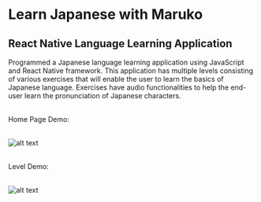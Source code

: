 # Learn Japanese with Maruko
## React Native Language Learning Application


Programmed a Japanese language learning application using JavaScript and React Native framework. This application has multiple levels consisting of various exercises that will enable the user to learn the basics of Japanese language. Exercises have audio functionalities to help the end-user learn the pronunciation of Japanese characters.  

</BR>Home Page Demo:


</BR>![alt text](https://i.ibb.co/tqsVs7y/Language-Learning-App.png) 



</BR>Level Demo:


</BR>![alt text](https://i.ibb.co/jTSdmb5/App4.png)

